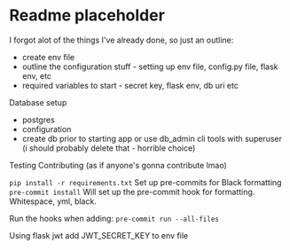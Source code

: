 # Readme placeholder
I forgot alot of the things I've already done, so just an outline:
- create env file
- outline the configuration stuff - setting up env file, config.py file, flask env, etc
- required variables to start - secret key, flask env, db uri etc

Database setup
- postgres
- configuration
- create db prior to starting app or use db_admin cli tools with superuser (i should probably delete that - horrible choice)

Testing
Contributing (as if anyone's gonna contribute lmao)


`pip install -r requirements.txt`
Set up pre-commits for Black formatting
`pre-commit install`
Will set up the pre-commit hook for formatting. Whitespace, yml, black.

Run the hooks when adding:
`pre-commit run --all-files`


Using flask jwt
add JWT_SECRET_KEY to env file

